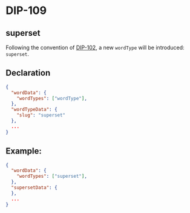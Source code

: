 DIP-109
======

superset
------------------------------

Following the convention of [DIP-102](102.md), a new `wordType` will be introduced: `superset`.

## Declaration

```json
{
  "wordData": {
    "wordTypes": ["wordType"],
  },
  "wordTypeData": {
    "slug": "superset"
  },
  ...
}
```

## Example:

```json
{
  "wordData": {
    "wordTypes": ["superset"],
  },
  "supersetData": {
  },
  ...
}
```


